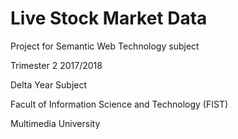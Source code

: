 # Live Stock Market Data


Project for Semantic Web Technology subject

Trimester 2 2017/2018

Delta Year Subject

Facult of Information Science and Technology (FIST)

Multimedia University
